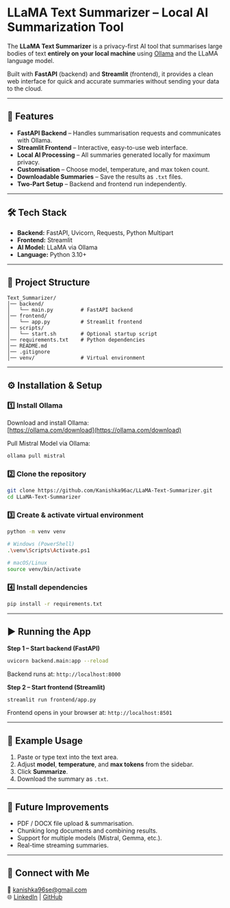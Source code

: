 # LLaMA Text Summarizer – Local AI Summarization Tool

The **LLaMA Text Summarizer** is a privacy-first AI tool that summarises large bodies of text **entirely on your local machine** using [Ollama](https://ollama.com) and the LLaMA language model.

Built with **FastAPI** (backend) and **Streamlit** (frontend), it provides a clean web interface for quick and accurate summaries without sending your data to the cloud.

---

## 🚀 Features

- **FastAPI Backend** – Handles summarisation requests and communicates with Ollama.
- **Streamlit Frontend** – Interactive, easy-to-use web interface.
- **Local AI Processing** – All summaries generated locally for maximum privacy.
- **Customisation** – Choose model, temperature, and max token count.
- **Downloadable Summaries** – Save the results as `.txt` files.
- **Two-Part Setup** – Backend and frontend run independently.

---

## 🛠 Tech Stack

- **Backend:** FastAPI, Uvicorn, Requests, Python Multipart
- **Frontend:** Streamlit
- **AI Model:** LLaMA via Ollama
- **Language:** Python 3.10+

---

## 📂 Project Structure

```
Text_Summarizer/
│── backend/
│   └── main.py         # FastAPI backend
│── frontend/
│   └── app.py          # Streamlit frontend
│── scripts/
│   └── start.sh        # Optional startup script
│── requirements.txt    # Python dependencies
│── README.md
│── .gitignore
│── venv/               # Virtual environment
```

---

## ⚙️ Installation & Setup

### 1️⃣ Install Ollama

Download and install Ollama:  
[https://ollama.com/download](https://ollama.com/download)

Pull Mistral Model via Ollama:

```bash
ollama pull mistral
```

### 2️⃣ Clone the repository

```bash
git clone https://github.com/Kanishka96ac/LLaMA-Text-Summarizer.git
cd LLaMA-Text-Summarizer
```

### 3️⃣ Create & activate virtual environment

```bash
python -m venv venv

# Windows (PowerShell)
.\venv\Scripts\Activate.ps1

# macOS/Linux
source venv/bin/activate
```

### 4️⃣ Install dependencies

```bash
pip install -r requirements.txt
```

---

## ▶️ Running the App

**Step 1 – Start backend (FastAPI)**

```bash
uvicorn backend.main:app --reload
```

Backend runs at: `http://localhost:8000`

**Step 2 – Start frontend (Streamlit)**

```bash
streamlit run frontend/app.py
```

Frontend opens in your browser at: `http://localhost:8501`

---

## 🧪 Example Usage

1. Paste or type text into the text area.
2. Adjust **model**, **temperature**, and **max tokens** from the sidebar.
3. Click **Summarize**.
4. Download the summary as `.txt`.

---

## 🔮 Future Improvements

- PDF / DOCX file upload & summarisation.
- Chunking long documents and combining results.
- Support for multiple models (Mistral, Gemma, etc.).
- Real-time streaming summaries.

---

## 🔗 Connect with Me

📧 kanishka96se@gmail.com  
🌐 [LinkedIn](https://www.linkedin.com/in/kanishka96/) | [GitHub](https://github.com/Kanishka96ac)

